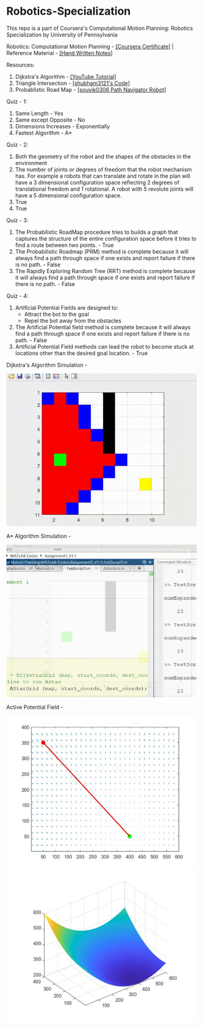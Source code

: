 # Robotics-Specialization

This repo is a part of Coursera's Computational Motion Planning: Robotics Specialization by University of Pennsylvania 

Robotics: Computational Motion Planning - [[Coursera Certificate]](https://www.coursera.org/account/accomplishments/certificate/J9LBT4GW55TH) | Reference Material - [[Hand Written Notes]](https://github.com/souvik0306/Robotics-Specialization/blob/main/Computational%20Motion%20Planning/Computational%20Motion%20Planning%20Notes.pdf)

Resources: 
1. Dijkstra's Algorithm - [[YouTube Tutorial]](https://www.youtube.com/watch?v=XB4MIexjvY0&ab_channel=AbdulBari)
2. Triangle Intersection - [[shubham3121's Code]](https://github.com/shubham3121/Computational-Motion-Planning/blob/master/Assignment2_CSpace/triangle_intersection.m)
3. Probablistic Road Map - [[souvik0306 Path Navigator Robot]](https://github.com/souvik0306/Path-Navigator-Robot)

Quiz - 1:

1. Same Length - Yes
2. Same except Opposite - No
3. Dimensions Increases - Exponentially
4. Fastest Algorithm - A*

Quiz - 2:
1. Both the geometry of the robot and the shapes of the obstacles in the environment  
2. The number of joints or degrees of freedom that the robot mechanism has. For example a robots that can translate and rotate in the plan will have a 3 dimensional configuration space reflecting 2 degrees of translational freedom and 1 rotational. A robot with 5 revolute joints will have a 5 dimensional configuration space.  
3. True
4. True

Quiz - 3:
1. The Probabilistic RoadMap procedure tries to builds a graph that captures the structure of the entire configuration space before it tries to find a route between two points. - True
2. The Probabilistic Roadmap (PRM) method is complete because it will always find a path through space if one exists and report failure if there is no path. - False
3. The Rapidly Exploring Random Tree (RRT) method is complete because it will always find a path through space if one exists and report failure if there is no path. - False

Quiz - 4:
<ol>
  <li>Artificial Potential Fields are designed to:
    <ul>
      <li>Attract the bot to the goal
</li>
      <li>Repel the bot away from the obstacles</li>
    </ul>
  </li>
  <li>The Artificial Potential field method is complete because it will always find a path through space if one exists and report failure if there is no path. - False</li>
  <li>Artificial Potential Field methods can lead the robot to become stuck at locations other than the desired goal location. - True</li>


</ol>

Dijkstra's Algorithm Simulation - 

<img src="https://github.com/souvik0306/Robotics-Specialization/blob/main/Computational%20Motion%20Planning/Media/Djikstars_Algorithm_MATLAB.gif" width="500" height="400">

A* Algorithm Simulation - 

<img src="https://github.com/souvik0306/Robotics-Specialization/blob/main/Computational%20Motion%20Planning/Media/A_star_Algorithm_MATLAB.gif" width="500" height="400">

Active Potential Field - 

<img src="https://github.com/souvik0306/Robotics-Specialization/blob/main/Computational%20Motion%20Planning/Media/Active_Potential_Fields_1.jpg" width="500" height="400">


<img src="https://github.com/souvik0306/Robotics-Specialization/blob/main/Computational%20Motion%20Planning/Media/Active_Potential_Fields_2.jpg" width="500" height="400">


